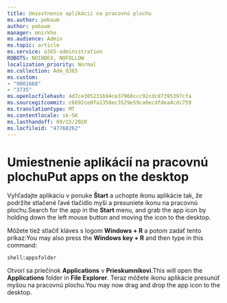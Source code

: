 ```yaml
---
title: Umiestnenie aplikácií na pracovnú plochu
ms.author: pebaum
author: pebaum
manager: mnirkhe
ms.audience: Admin
ms.topic: article
ms.service: o365-administration
ROBOTS: NOINDEX, NOFOLLOW
localization_priority: Normal
ms.collection: Adm_O365
ms.custom:
- "9001668"
- "3735"
ms.openlocfilehash: 4d7ce305231b94ce37960ccc92cdc87395397cfa
ms.sourcegitcommit: c6692ce0fa1358ec3529e59ca0ecdfdea4cdc759
ms.translationtype: MT
ms.contentlocale: sk-SK
ms.lasthandoff: 09/15/2020
ms.locfileid: "47768262"
---
```

# <a name="put-apps-on-the-desktop"></a><span data-ttu-id="ebb8c-102">Umiestnenie aplikácií na pracovnú plochu</span><span class="sxs-lookup"><span data-stu-id="ebb8c-102">Put apps on the desktop</span></span>

<span data-ttu-id="ebb8c-103">Vyhľadajte aplikáciu v ponuke **Štart** a uchopte ikonu aplikácie tak, že podržíte stlačené ľavé tlačidlo myši a presuniete ikonu na pracovnú plochu.</span><span class="sxs-lookup"><span data-stu-id="ebb8c-103">Search for the app in the **Start** menu, and grab the app icon by holding down the left mouse button and moving the icon to the desktop.</span></span>

<span data-ttu-id="ebb8c-104">Môžete tiež stlačiť kláves s logom **Windows + R** a potom zadať tento príkaz:</span><span class="sxs-lookup"><span data-stu-id="ebb8c-104">You may also press the **Windows key + R** and then type in this command:</span></span>

`shell:appsfolder`

<span data-ttu-id="ebb8c-105">Otvorí sa priečinok **Applications** v **Prieskumníkovi**.</span><span class="sxs-lookup"><span data-stu-id="ebb8c-105">This will open the **Applications** folder in **File Explorer**.</span></span> <span data-ttu-id="ebb8c-106">Teraz môžete ikonu aplikácie presunúť myšou na pracovnú plochu.</span><span class="sxs-lookup"><span data-stu-id="ebb8c-106">You may now drag and drop the app icon to the desktop.</span></span>
